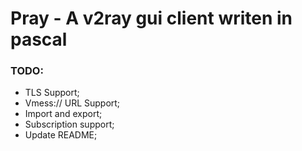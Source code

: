 # Pray - A v2ray gui client writen in pascal

### TODO:

- TLS Support;
- Vmess:// URL Support;
- Import and export;
- Subscription support;
- Update README;
